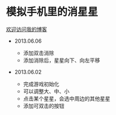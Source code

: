 模拟手机里的消星星
==================
[欢迎访问我的博客][1]

- 2013.06.06
	- 添加双击消除
	- 添加消除后，星星向下、向左平移

- 2013.06.02
	- 完成游戏初始化
	- 可以调整大、中、小
	- 点击某个星星，会选中周边的其他星星
	- 添加可双击的按钮

[1]:    http://www.cnblogs.com/AlexanderYao "大尧"